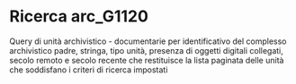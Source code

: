 # Ricerca arc_G1120
Query di unità archivistico - documentarie per identificativo del complesso archivistico padre, stringa, tipo unità, presenza di oggetti digitali collegati, secolo remoto e secolo recente che restituisce la lista paginata delle unità che soddisfano i criteri di ricerca impostati
